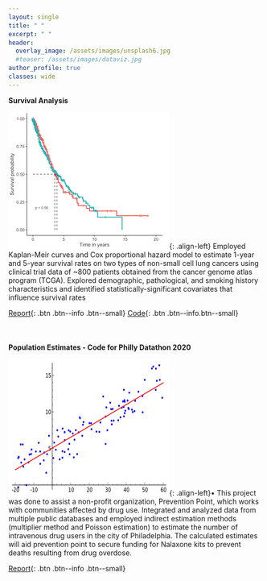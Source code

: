 ```yaml
---
layout: single
title: " "
excerpt: " "
header:
  overlay_image: /assets/images/unsplash6.jpg
  #teaser: /assets/images/dataviz.jpg
author_profile: true  
classes: wide 
--- 
```

**Survival Analysis**

![image-left](/assets/images/survplot_test.png){: .align-left} Employed Kaplan-Meir curves and Cox proportional hazard model to estimate 1-year and 5-year survival rates on two types of non-small cell lung cancers using clinical trial data of ~800 patients obtained from the cancer genome atlas program (TCGA). Explored demographic, pathological, and smoking history characteristics and identified statistically-significant covariates that influence survival rates 


[Report](/portfolio/Lungcanceranalysis.html){: .btn .btn--info .btn--small}    [Code](https://github.com/smakeneni/TidyTuesday/blob/master/Broadway/Animatedplot.R){: .btn .btn--info.btn--small}
<br>
<br>
<br>
<br>
**Population Estimates - Code for Philly Datathon 2020**

![image-left](/assets/images/Linear_regression.png){: .align-left}•	This project was done to assist a non-profit organization, Prevention Point, which works with communities affected by drug use. Integrated and analyzed data from multiple public databases and employed indirect estimation methods (multiplier method and Poisson estimation) to estimate the number of intravenous drug users in the city of Philadelphia. The calculated estimates will aid prevention point to secure funding for Nalaxone kits to prevent deaths resulting from drug overdose.  


[Report](/portfolio/team_04_report.pdf){: .btn .btn--info .btn--small}    
